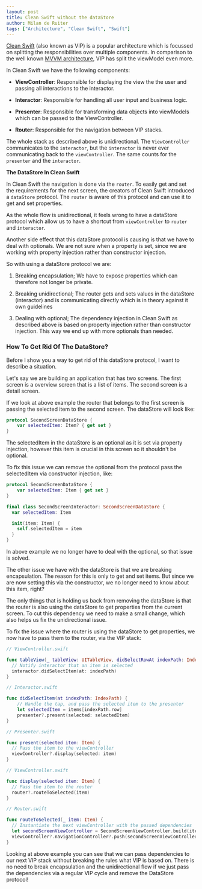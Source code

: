 ```yaml
---
layout: post
title: Clean Swift without the dataStore
author: Milan de Ruiter
tags: ["Architecture", "Clean Swift", "Swift"]
---
```


[Clean Swift](https://clean-swift.com) (also known as VIP) is a popular architecture which is focussed on splitting the responsibilities over multiple components. In comparison to the well known [MVVM architecture](https://en.wikipedia.org/wiki/Model–view–viewmodel), VIP has split the viewModel even more.

In Clean Swift we have the following components:

- **ViewController**: Responsible for displaying the view the the user and passing all interactions to the interactor.

- **Interactor**: Responsible for handling all user input and business logic.

- **Presenter**: Responsible for transforming data objects into viewModels which can be passed to the ViewController.

- **Router**: Responsible for the navigation between VIP stacks.

The whole stack as described above is unidirectional. The `ViewController` communicates to the `interactor`, but the `interactor` is never ever communicating back to the `viewController`. The same counts for the `presenter` and the `interactor`.

**The DataStore In Clean Swift**

In Clean Swift the navigation is done via the `router`. To easily get and set the requirements for the next screen, the creators of Clean Swift introduced a `dataStore` protocol. The `router` is aware of this protocol and can use it to get and set properties.

As the whole flow is unidirectional, it feels wrong to have a dataStore protocol which allow us to have a shortcut from `viewController` to `router` and `interactor`.

Another side effect that this dataStore protocol is causing is that we have to deal with optionals. We are not sure when a property is set, since we are working with property injection rather than constructor injection. 

So with using a dataStore protocol we are:

1. Breaking encapsulation; We have to expose properties which can therefore not longer be private.

2. Breaking unidirectional; The router gets and sets values in the dataStore (interactor) and is communicating directly which is in theory against it own guidelines

3. Dealing with optional; The dependency injection in Clean Swift as described above is based on property injection rather than constructor injection. This way we end up with more optionals than needed.

### How To Get Rid Of The DataStore?

Before I show you a way to get rid of this dataStore protocol, I want to describe a situation.

Let's say we are building an application that has two screens. The first screen is a overview screen that is a list of items. The second screen is a detail screen. 

If we look at above example the router that belongs to the first screen is passing the selected item to the second screen. The dataStore will look like:

```swift
protocol SecondScreenDataStore {
    var selectedItem: Item? { get set }
}
```

The selectedItem in the dataStore is an optional as it is set via property injection, however this item is crucial in this screen so it shouldn't be optional.

To fix this issue we can remove the optional from the protocol pass the selectedItem via constructor injection, like:

```swift
protocol SecondScreenDataStore {
    var selectedItem: Item { get set }
}

final class SecondScreenInteractor: SecondScreenDataStore {
  var selectedItem: Item

  init(item: Item) {
    self.selectedItem = item
  }
}
```

In above example we no longer have to deal with the optional, so that issue is solved. 

The other issue we have with the dataStore is that we are breaking encapsulation. The reason for this is only to get and set items. But since we are now setting this via the constructor, we no longer need to know about this item, right?

The only things that is holding us back from removing the dataStore is that the router is also using the dataStore to get properties from the current screen. To cut this dependency we need to make a small change, which also helps us fix the unidirectional issue.

To fix the issue where the router is using the dataStore to get properties, we now have to pass them to the router, via the VIP stack:

```swift
// ViewController.swift

func tableView(_ tableView: UITableView, didSelectRowAt indexPath: IndexPath) {
  // Notify interactor that an item is selected
  interactor.didSelectItem(at: indexPath)
}
```

```swift
// Interactor.swift

func didSelectItem(at indexPath: IndexPath) {
    // Handle the tap, and pass the selected item to the presenter
    let selectedItem = items[indexPath.row]
    presenter?.present(selected: selectedItem)
}
```

```swift
// Presenter.swift

func present(selected item: Item) {
  // Pass the item to the viewController
  viewController?.display(selected: item)
}
```


```swift
// ViewController.swift

func display(selected item: Item) {
  // Pass the item to the router
  router?.routeToSelected(item)
}
```

```swift
// Router.swift

func routeToSelected(_ item: Item) {
  // Instantiate the next viewController with the passed dependencies
  let secondScreenViewController = SecondScreenViewController.build(item: item)
  viewController?.navigationController?.push(secondScreenViewController, animated: true)
}
```

Looking at above example you can see that we can pass dependencies to our next VIP stack without breaking the rules what VIP is based on. There is no need to break encapsulation and the unidirectional flow if we just pass the dependencies via a regular VIP cycle and remove the DataStore protocol!